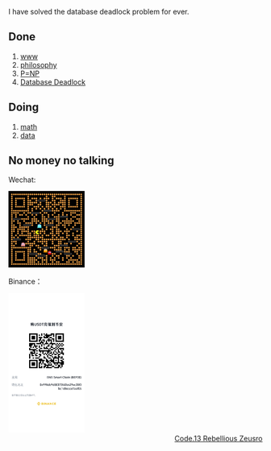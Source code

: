 I have solved the database deadlock problem for ever.

## Done

1. [www](problems/1-www.md)
1. [philosophy](https://github.com/zeusro/God-Theory)
1. [P=NP](https://github.com/zeusro/math/blob/main/it/P%3DNP.md)
2. [Database Deadlock](https://github.com/zeusro/math/blob/main/it/Deadlock.md)

## Doing

1. [math](https://github.com/zeusro/math)
2. [data](https://github.com/zeusro/data)

## No money no talking

Wechat:

<img src="pay.png" width="30%" height="30%"/>

Binance：

<img src="b.png" width="30%" height="30%"/>

<div align="right">
  <a href="https://mp.weixin.qq.com/mp/appmsgalbum?__biz=MzI1ODEyNDg3MA==&action=getalbum&album_id=1501795090070077441#wechat_redirect">Code.13 Rebellious Zeusro</a>
</div>
